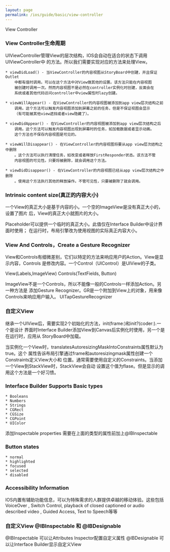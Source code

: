 ```yaml
---
layout: page
permalink: /ios/guide/basic/view-controller
---
```


View Controller

### View Controller生命周期
UIViewController管理View的层次结构，IOS会自动在适合的状态下调用UIViewController中
的方法。所以我们需要实现对应的方法来处理View。

	* viewDidLoad() - 当ViewController的内容视图从StoryBoard中创建，并且保证Outlet
		中都有值时调用。可以在这个方法中对View做其他的设置。该方法只能在内容视图
		被创建时调用一次。然而内容视图不是必然在controller实例化时创建，反面会在
		系统或者其他代码访问controller中view属性时lazy创建。

	* viewWillAppear() - 在ViewController的内容视图被添加到app view层次结构之前
		调用。这个方法可以触发内容视图添加到屏幕之前的任务，但是不保证视图会显示
		（有可能被其他view遮挡或者view隐藏了）。

	* viewDidAppear() - 在ViewController的内容视图被添加到app view层次结构之后
		调用。这个方法可以触发内容视图出现到屏幕时的任务，如加载数据或者显示动画。
		这个方法也不保存内容视图是可见的。

	* viewWillDisappear() - 在ViewController的内容视图将要从app view层次结构之中删除
		。这个方法可以执行清理任务，如改变或者释放FirstResponder状态。该方法不管
		内容视图的可见性。只要将被删除，就会调用这个方法。

	* viewDidDisappear() - 在ViewController的内容视图已经从app view层次结构之中删除
		。使用这个方法执行其他的释放操作。不管可见性，只要被删除了就会调用。

### Intrinsic content size(真正的内容大小)
一个View的真正大小是基于内容的小。一个空的ImageView是没有真正大小的，设置了图片
后，View的真正大小就图片的大小。

Placeholder可以提供一个临时的真正大小。此值仅在Interface Builder中设计界面时使用；
在运行时，布局引擎改为使用视图的实际真正内容大小。

### View And Controls，Create a Gesture Recognizer
View和Controls有细微差别，它们以特定的方法来响应用户的Action。View是显示内容，Controls
是修改内容。一个Control（UIControl）是UIView的子类。

View(Labels,ImageView)
Controls(TextFields, Button)

ImageView不是一个Controls，所以不能像一般的Controls一样添加Action。另一种方法是
添加Gesture Recognizer。GR是一个附加到View上的对象，用来像Controls来响应用户输入。
UITapGestureRecognizer

### 自定义View
继承一个UIView后，需要实现2个初始化的方法，init(frame:)和init?(coder:).一个是设计
界面时Interface Builder添加View到Canvas后实例化时使用，另一个是在运行时，应用从
StoryBoard中加载。
	
当实例化一个View时，translatesAutoresizingMaskIntoConstraints属性默认为true。这个
属性告诉布局引擎通过frame和autoresizingmask属性创建一个Constraints定义View大小和
位置。通常需要使用自定义的Constraints。当添加一个View到StackView时，StackView会自动
设置这个值为flase。但是显示的调用这个方法是一个好习愦。

### Interface Builder Supports Basic types
	* Booleans
	* Numbers
	* Strings
	* CGRect
	* CGSize
	* CGPoint
	* UIColor

添加Inspectable properties 需要在上面的类型的属性前加上@IBInspectable


### Button states
	* normal
	* highlighted
	* focused
	* selected
	* disabled

### Accessibility Information
IOS内置有辅助功能信息，可以为特殊需求的人群提供卓越的移动体验。这些包括 VoiceOver
, Switch Control, playback of closed captioned or audio described video
, Guided Access, Text to Speech等等

### 自定义View @IBInspectable 和 @IBDesignable

@IBInspectable 可以让Attributes Inspector配置自定义属性
@IBDesignable 可以让Interface Builder显示自定义View
